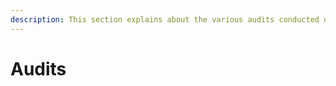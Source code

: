 ```yaml
---
description: This section explains about the various audits conducted on the ecosystem.
---
```


# Audits

